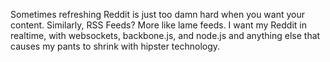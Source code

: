 Sometimes refreshing Reddit is just too damn hard when you want your content.  Similarly, RSS Feeds?  More like lame feeds.  I want my Reddit in realtime, with websockets, backbone.js, and node.js and anything else that causes my pants to shrink with hipster technology.